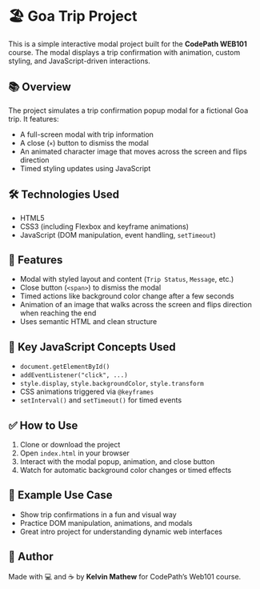 # 🏖️ Goa Trip Project

This is a simple interactive modal project built for the **CodePath WEB101** course. The modal displays a trip confirmation with animation, custom styling, and JavaScript-driven interactions.

## 📚 Overview

The project simulates a trip confirmation popup modal for a fictional Goa trip. It features:
- A full-screen modal with trip information
- A close (`×`) button to dismiss the modal
- An animated character image that moves across the screen and flips direction
- Timed styling updates using JavaScript

## 🛠️ Technologies Used

- HTML5
- CSS3 (including Flexbox and keyframe animations)
- JavaScript (DOM manipulation, event handling, `setTimeout`)

## 🚀 Features

- Modal with styled layout and content (`Trip Status`, `Message`, etc.)
- Close button (`<span>`) to dismiss the modal
- Timed actions like background color change after a few seconds
- Animation of an image that walks across the screen and flips direction when reaching the end
- Uses semantic HTML and clean structure

## 🎯 Key JavaScript Concepts Used

- `document.getElementById()`
- `addEventListener("click", ...)`
- `style.display`, `style.backgroundColor`, `style.transform`
- CSS animations triggered via `@keyframes`
- `setInterval()` and `setTimeout()` for timed events

## ✅ How to Use

1. Clone or download the project
2. Open `index.html` in your browser
3. Interact with the modal popup, animation, and close button
4. Watch for automatic background color changes or timed effects

## 📸 Example Use Case

- Show trip confirmations in a fun and visual way
- Practice DOM manipulation, animations, and modals
- Great intro project for understanding dynamic web interfaces

## 📝 Author

Made with 💻 and ☕ by **Kelvin Mathew** for CodePath’s Web101 course.
